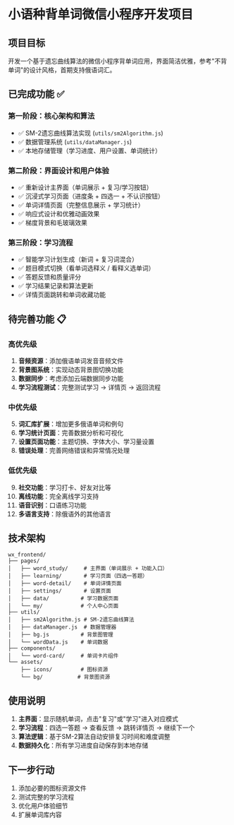 # 小语种背单词微信小程序开发项目

## 项目目标
开发一个基于遗忘曲线算法的微信小程序背单词应用，界面简洁优雅，参考"不背单词"的设计风格，首期支持俄语词汇。

## 已完成功能 ✅

### 第一阶段：核心架构和算法
- ✅ SM-2遗忘曲线算法实现 (`utils/sm2Algorithm.js`)
- ✅ 数据管理系统 (`utils/dataManager.js`)
- ✅ 本地存储管理（学习进度、用户设置、单词统计）

### 第二阶段：界面设计和用户体验
- ✅ 重新设计主界面（单词展示 + 复习/学习按钮）
- ✅ 沉浸式学习页面（进度条 + 四选一 + 不认识按钮）
- ✅ 单词详情页面（完整信息展示 + 学习统计）
- ✅ 响应式设计和优雅动画效果
- ✅ 梯度背景和毛玻璃效果

### 第三阶段：学习流程
- ✅ 智能学习计划生成（新词 + 复习词混合）
- ✅ 题目模式切换（看单词选释义 / 看释义选单词）
- ✅ 答题反馈和质量评分
- ✅ 学习结果记录和算法更新
- ✅ 详情页面跳转和单词收藏功能

## 待完善功能 📋

### 高优先级
1. **音频资源**：添加俄语单词发音音频文件
2. **背景图系统**：实现动态背景图切换功能
3. **数据同步**：考虑添加云端数据同步功能
4. **学习流程测试**：完整测试学习 → 详情页 → 返回流程

### 中优先级
5. **词汇库扩展**：增加更多俄语单词和例句
6. **学习统计页面**：完善数据分析和可视化
7. **设置页面功能**：主题切换、字体大小、学习量设置
8. **错误处理**：完善网络错误和异常情况处理

### 低优先级
9. **社交功能**：学习打卡、好友对比等
10. **离线功能**：完全离线学习支持
11. **语音识别**：口语练习功能
12. **多语言支持**：除俄语外的其他语言

## 技术架构

```
wx_frontend/
├── pages/
│   ├── word_study/     # 主界面（单词展示 + 功能入口）
│   ├── learning/       # 学习页面（四选一答题）
│   ├── word-detail/    # 单词详情页面
│   ├── settings/       # 设置页面
│   ├── data/          # 学习数据页面
│   └── my/            # 个人中心页面
├── utils/
│   ├── sm2Algorithm.js # SM-2遗忘曲线算法
│   ├── dataManager.js  # 数据管理器
│   ├── bg.js          # 背景图管理
│   └── wordData.js    # 单词数据
├── components/
│   └── word-card/     # 单词卡片组件
└── assets/
    ├── icons/         # 图标资源
    └── bg/           # 背景图资源
```

## 使用说明

1. **主界面**：显示随机单词，点击"复习"或"学习"进入对应模式
2. **学习流程**：四选一答题 → 查看反馈 → 跳转详情页 → 继续下一个
3. **算法逻辑**：基于SM-2算法自动安排复习时间和难度调整
4. **数据持久化**：所有学习进度自动保存到本地存储

## 下一步行动

1. 添加必要的图标资源文件
2. 测试完整的学习流程
3. 优化用户体验细节
4. 扩展单词库内容
